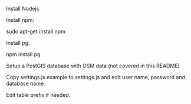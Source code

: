 Install Nodejs

Install npm:

sudo apt-get install npm

Install pg:

npm install pg

Setup a PostGIS database with OSM data (not covered in this README)

Copy settings.js.example to settings.js and edit user name, password and database name.

Edit table prefix if needed.
